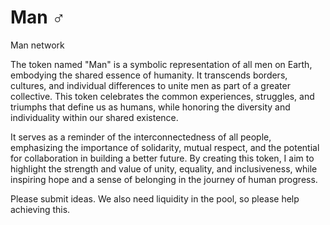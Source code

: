 # Man ♂
Man network

The token named "Man" is a symbolic representation of all men on Earth, embodying the shared essence of humanity. It transcends borders, cultures, and individual differences to unite men as part of a greater collective. This token celebrates the common experiences, struggles, and triumphs that define us as humans, while honoring the diversity and individuality within our shared existence.

It serves as a reminder of the interconnectedness of all people, emphasizing the importance of solidarity, mutual respect, and the potential for collaboration in building a better future. By creating this token, I aim to highlight the strength and value of unity, equality, and inclusiveness, while inspiring hope and a sense of belonging in the journey of human progress.

Please submit ideas.
We also need liquidity in the pool, so please help achieving this.
